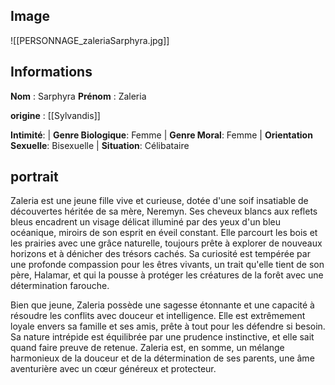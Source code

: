 ## Image

![[PERSONNAGE_zaleriaSarphyra.jpg]]

## Informations
**Nom** : Sarphyra
**Prénom** : Zaleria

**origine** : [[Sylvandis]]

**Intimité**: 
| **Genre Biologique**: Femme
| **Genre Moral**: Femme
| **Orientation Sexuelle**: Bisexuelle
| **Situation**: Célibataire

## portrait

Zaleria est une jeune fille vive et curieuse, dotée d'une soif insatiable de découvertes héritée de sa mère, Neremyn. Ses cheveux blancs aux reflets bleus encadrent un visage délicat illuminé par des yeux d'un bleu océanique, miroirs de son esprit en éveil constant. Elle parcourt les bois et les prairies avec une grâce naturelle, toujours prête à explorer de nouveaux horizons et à dénicher des trésors cachés. Sa curiosité est tempérée par une profonde compassion pour les êtres vivants, un trait qu'elle tient de son père, Halamar, et qui la pousse à protéger les créatures de la forêt avec une détermination farouche. 

Bien que jeune, Zaleria possède une sagesse étonnante et une capacité à résoudre les conflits avec douceur et intelligence. Elle est extrêmement loyale envers sa famille et ses amis, prête à tout pour les défendre si besoin. Sa nature intrépide est équilibrée par une prudence instinctive, et elle sait quand faire preuve de retenue. Zaleria est, en somme, un mélange harmonieux de la douceur et de la détermination de ses parents, une âme aventurière avec un cœur généreux et protecteur.